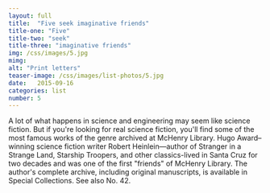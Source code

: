 ```yaml
---
layout: full
title:  "Five seek imaginative friends"
title-one: "Five"
title-two: "seek"
title-three: "imaginative friends"
img: /css/images/5.jpg
mimg: 
alt: "Print letters"
teaser-image: /css/images/list-photos/5.jpg
date:   2015-09-16
categories: list
number: 5
---
```

A lot of what happens in science and engineering may seem like science fiction. But if you're looking for real science fiction, you'll find some of the most famous works of the genre archived at McHenry Library. Hugo Award–winning science fiction writer Robert Heinlein—author of Stranger in a Strange Land, Starship Troopers, and other classics-lived in Santa Cruz for two decades and was one of the first "friends" of McHenry Library. The author's complete archive, including original manuscripts, is available in Special Collections. See also No. 42.
